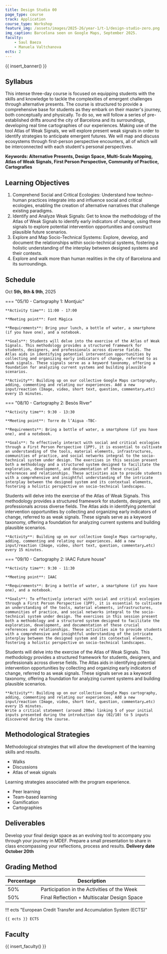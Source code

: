 ```yaml
---
title: Design Studio 00
page_type: course
track: Application
course_type: Workshop
feature_img: /assets/images/2025-26/year-1/t-1/design-studio-zero.png
img_caption: Barcelona seen on Google Maps, September 2025.
faculty:
    - Saul Baeza
    - Manuela Valtchanova
ects: 2
---
```


{{ insert_banner() }}

## Syllabus

This intense three-day course is focused on equipping students with the skills and knowledge to tackle the complexities of emergent challenges through alternative presents. The course is structured to provide a comprehensive base for students as they embark on their master's journey, both conceptually and physically. To do so, we will follow a series of pre-established drifts around the city of Barcelona and its surroundings, developing real time cartographies of our experiences. Making use of the tool Atlas of Weak Signals, we will explore present weak signals in order to identify strategies to anticipate emergent futures. We will map and discuss ecosystems through first-person perspective encounters, all of which will be interconnected with each student's personal perspectives.

**Keywords: Alternative Presents, Design Space, Multi-Scale Mapping, Atlas of Weak Signals, First Person Perspective, Community of Practice, Cartografies**

## Learning Objectives

1. Comprehend Social and Critical Ecologies: Understand how techno-human practices integrate into and influence social and critical ecologies, enabling the creation of alternative narratives that challenge existing paradigms.
2. Identify and Analyze Weak Signals: Get to know the methodology of the Atlas of Weak Signals to identify early indicators of change, using these signals to explore potential intervention opportunities and construct plausible future scenarios.
3. Explore and Map Socio-Technical Systems: Explore, develop, and document the relationships within socio-technical systems, fostering a holistic understanding of the interplay between designed systems and their contexts.
4. Explore and walk more than human realities in the city of Barcelona and its surroundings.

## Schedule

Oct **5th, 8th & 9th**, 2025

=== "05/10 - Cartography 1: Montjuic"

    **Activity time**: 11:00 - 17:00
    
    **Meeting point**: Font Màgica
    
    **Requirements**: Bring your lunch, a bottle of water, a smartphone (if you have one), and a notebook.    
     
    **Goals**: Students will delve into the exercise of the Atlas of Weak Signals. This methodology provides a structured framework for students, designers, and professionals across diverse fields. The Atlas aids in identifying potential intervention opportunities by collecting and organizing early indicators of change, referred to as weak signals. These signals serve as a keyword taxonomy, offering a foundation for analyzing current systems and building plausible scenarios.

    **Activity**: Building up on our collective Google Maps cartography, adding, commenting and relating our experiences. Add a new input/reaction (Image, video, short text, question, commentary…etc) every 15 minutes.

=== "08/10 - Cartography 2: Besòs River"

    **Activity time**: 9:30 - 13:30
    
    **Meeting point**: Torre de l’Aigua -TBC-
    
    **Requirements**: Bring a bottle of water, a smartphone (if you have one), and a notebook.
     
    **Goals**: To effectively interact with social and critical ecologies through a First Person Perspective (1PP), it is essential to cultivate an understanding of the tools, material elements, infrastructures, communities of practice, and social networks integral to the socio-technical system under design. The exercises in this session present both a methodology and a structured system designed to facilitate the exploration, development, and documentation of these crucial references and relationships. These activities aim to provide students with a comprehensive and insightful understanding of the intricate interplay between the designed system and its contextual elements, fostering a holistic perspective on socio-technical landscapes.

Students will delve into the exercise of the Atlas of Weak Signals. This methodology provides a structured framework for students, designers, and professionals across diverse fields. The Atlas aids in identifying potential intervention opportunities by collecting and organizing early indicators of change, referred to as weak signals. These signals serve as a keyword taxonomy, offering a foundation for analyzing current systems and building plausible scenarios.

    **Activity**: Building up on our collective Google Maps cartography, adding, commenting and relating our experiences. Add a new input/reaction (Image, video, short text, question, commentary…etc) every 15 minutes.
    

=== "09/10 - Cartography 2: IAAC Future house"

    **Activity time**: 9:30 - 11:30
    
    **Meeting point**: IAAC
    
    **Requirements**: Bring a bottle of water, a smartphone (if you have one), and a notebook.
     
    **Goals**: To effectively interact with social and critical ecologies through a First Person Perspective (1PP), it is essential to cultivate an understanding of the tools, material elements, infrastructures, communities of practice, and social networks integral to the socio-technical system under design. The exercises in this session present both a methodology and a structured system designed to facilitate the exploration, development, and documentation of these crucial references and relationships. These activities aim to provide students with a comprehensive and insightful understanding of the intricate interplay between the designed system and its contextual elements, fostering a holistic perspective on socio-technical landscapes.

Students will delve into the exercise of the Atlas of Weak Signals. This methodology provides a structured framework for students, designers, and professionals across diverse fields. The Atlas aids in identifying potential intervention opportunities by collecting and organizing early indicators of change, referred to as weak signals. These signals serve as a keyword taxonomy, offering a foundation for analyzing current systems and building plausible scenarios.

    **Activity**: Building up on our collective Google Maps cartography, adding, commenting and relating our experiences. Add a new input/reaction (Image, video, short text, question, commentary…etc) every 15 minutes.
    Write a critical statement (around 200w) linking 5 of your initial inputs presented during the introduction day (02/10) to 5 inputs discovered during the course. 
    

## Methodological Strategies

Methodological strategies that will allow the development of the learning skills and results.
- Walks
- Discussions
- Atlas of weak signals

Learning strategies associated with the program experience.

- Peer learning
- Team-based learning
- Gamification
- Cartographies


## Deliverables

Develop your final design space as an evolving tool to accompany you through your journey in MDEF. Prepare a small presentation to share in class encompassing your reflections, process and results.
**Delivery date October 20th**


## Grading Method

| Percentage  | Description                                     |
| ----------- | ------------------------------------            |
| 50%         | Participation in the Activities of the Week          |
| 50%         | Final Reflection + Multiscalar Design Space                                 |

!!! ects "European Credit Transfer and Accumulation System (ECTS)"

    {{ ects }} ECTS

## Faculty

{{ insert_faculty() }}
